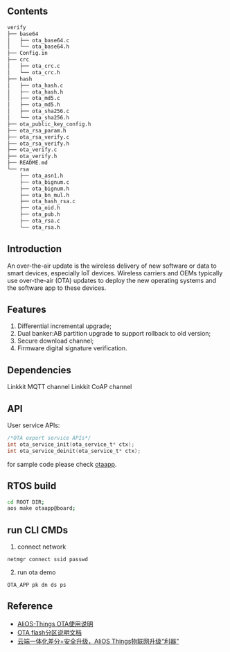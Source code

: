## Contents

```sh
verify
├── base64
│   ├── ota_base64.c
│   └── ota_base64.h
├── Config.in
├── crc
│   ├── ota_crc.c
│   └── ota_crc.h
├── hash
│   ├── ota_hash.c
│   ├── ota_hash.h
│   ├── ota_md5.c
│   ├── ota_md5.h
│   ├── ota_sha256.c
│   └── ota_sha256.h
├── ota_public_key_config.h
├── ota_rsa_param.h
├── ota_rsa_verify.c
├── ota_rsa_verify.h
├── ota_verify.c
├── ota_verify.h
├── README.md
└── rsa
    ├── ota_asn1.h
    ├── ota_bignum.c
    ├── ota_bignum.h
    ├── ota_bn_mul.h
    ├── ota_hash_rsa.c
    ├── ota_oid.h
    ├── ota_pub.h
    ├── ota_rsa.c
    └── ota_rsa.h
```

## Introduction

An over-the-air update is the wireless delivery of new software or data to smart devices, especially IoT devices. Wireless carriers and OEMs typically use over-the-air (OTA) updates to deploy the new operating systems and the software app to these devices.

## Features

1. Differential incremental upgrade;
2. Dual banker:AB partition upgrade to support rollback to old version;
3. Secure download channel;
4. Firmware digital signature verification.

## Dependencies

Linkkit MQTT channel
Linkkit CoAP channel

## API

User service APIs:

```c
/*OTA export service APIs*/
int ota_service_init(ota_service_t* ctx);
int ota_service_deinit(ota_service_t* ctx);
```

for sample code please check [otaapp](../../../app/example/otaapp/).
## RTOS build
```sh
cd ROOT DIR;
aos make otaapp@board;
```

## run CLI CMDs
1. connect network
```
netmgr connect ssid passwd
```
2. run ota demo

```
OTA_APP pk dn ds ps
```

## Reference

* [AliOS-Things OTA使用说明](https://github.com/alibaba/AliOS-Things/wiki/OTA-Tutorial)
* [OTA flash分区说明文档](https://github.com/alibaba/AliOS-Things/wiki/OTA-Flash-Partitions-Overview)
* [云端一体化差分+安全升级，AliOS Things物联网升级“利器”](https://mp.weixin.qq.com/s/Pb8Lleuww1r7qQJHu5ON8g)

